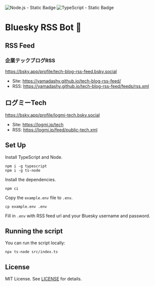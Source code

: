 ![Node.js - Static Badge](https://img.shields.io/badge/Node.js-43853D?style=for-the-badge&logo=node.js&logoColor=white)
![TypeScript - Static Badge](https://img.shields.io/badge/TypeScript-007ACC?style=for-the-badge&logo=typescript&logoColor=white)

# Bluesky RSS Bot 🦋

## RSS Feed

### 企業テックブログRSS

https://bsky.app/profile/tech-blog-rss-feed.bsky.social

* Site: https://yamadashy.github.io/tech-blog-rss-feed/
* RSS: https://yamadashy.github.io/tech-blog-rss-feed/feeds/rss.xml

## ログミーTech

https://bsky.app/profile/logmi-tech.bsky.social

* Site: https://logmi.jp/tech
* RSS: https://logmi.jp/feed/public-tech.xml

## Set Up

Install TypeScript and Node.

```
npm i -g typescript
npm i -g ts-node
```

Install the dependencies.

```
npm ci
```

Copy the `example.env` file to `.env`.

```
cp example.env .env
```

Fill in `.env` with RSS feed url and your Bluesky username and password.

## Running the script 

You can run the script locally: 

```
npx ts-node src/index.ts
```
## License

MIT License. See [LICENSE](./LICENSE) for details.

